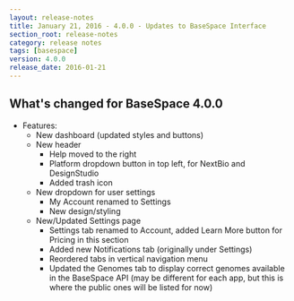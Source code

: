 ```yaml
---
layout: release-notes
title: January 21, 2016 - 4.0.0 - Updates to BaseSpace Interface
section_root: release-notes
category: release notes
tags: [basespace]
version: 4.0.0
release_date: 2016-01-21
---
```


## What's changed for BaseSpace 4.0.0

- Features:
	- New dashboard (updated styles and buttons)
	- New header
		- Help moved to the right
		- Platform dropdown button in top left, for NextBio and DesignStudio
		- Added trash icon
	- New dropdown for user settings
		- My Account renamed to Settings
		- New design/styling
	- New/Updated Settings page
		- Settings tab renamed to Account, added Learn More button for Pricing in this section
		- Added new Notifications tab (originally under Settings)
		- Reordered tabs in vertical navigation menu
		- Updated the Genomes tab to display correct genomes available in the BaseSpace API (may be different for each app, but this is where the public ones will be listed for now)


